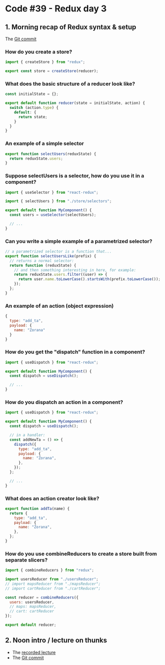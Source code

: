 # Code #39 - Redux day 3

## 1. Morning recap of Redux syntax & setup

The [Git commit](https://github.com/Codaisseur/redux-recap-day-3-code-39/commit/60f87705ae5d4d4bb44272cb25b72fc614611c54)

### How do you create a store?

```jsx
import { createStore } from "redux";

export const store = createStore(reducer);
```

### What does the basic structure of a reducer look like?

```jsx
const initialState = {};

export default function reducer(state = initialState, action) {
  switch (action.type) {
    default: {
      return state;
    }
  }
}
```

### An example of a simple selector

```jsx
export function selectUsers(reduxState) {
  return reduxState.users;
}
```

### Suppose selectUsers is a selector, how do you use it in a component?

```jsx
import { useSelector } from "react-redux";

import { selectUsers } from "./store/selectors";

export default function MyComponent() {
  const users = useSelector(selectUsers);

  // ...
}
```

### Can you write a simple example of a parametrized selector?

```jsx
// a parametrized selector is a function that...
export function selectUsersLike(prefix) {
  // returns a normal selector:
  return function (reduxState) {
    // and then something interesting in here, for example:
    return reduxState.users.filter((user) => {
      return user.name.toLowerCase().startsWith(prefix.toLowerCase());
    });
  };
}
```

### An example of an action (object expression)

```jsx
{
  type: "add_ta",
  payload: {
    name: "Zorana"
  }
}
```

### How do you get the "dispatch" function in a component?

```jsx
import { useDispatch } from "react-redux";

export default function MyComponent() {
  const dispatch = useDispatch();

  // ...
}
```

### How do you dispatch an action in a component?

```jsx
import { useDispatch } from "react-redux";

export default function MyComponent() {
  const dispatch = useDispatch();

  // in a handler:
  const addNewTa = () => {
    dispatch({
      type: "add_ta",
      payload: {
        name: "Zorana",
      },
    });
  };

  // ...
}
```

### What does an action creator look like?

```jsx
export function addTa(name) {
  return {
    type: "add_ta",
    payload: {
      name: "Zorana",
    },
  };
}
```

### How do you use combineReducers to create a store built from separate slicers?

```jsx
import { combineReducers } from "redux";

import usersReducer from "./usersReducer";
// import mapsReducer from "./mapsReducer";
// import cartReducer from "./cartReducer";

const reducer = combineReducers({
  users: usersReducer,
  // maps: mapsReducer,
  // cart: cartReducer
});

export default reducer;
```

## 2. Noon intro / lecture on thunks

- The [recorded lecture](https://youtu.be/oRcuGiz_f1g)
- The [Git commit](https://github.com/Codaisseur/redux-recap-day-3-code-39/commit/42a074d0face252e9a88a0235ff2d171a7e6b388)
